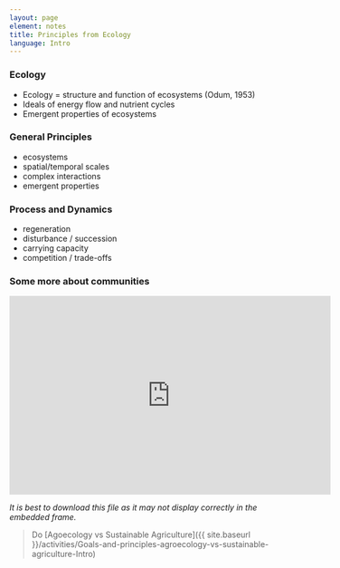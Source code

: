 ```yaml
---
layout: page
element: notes
title: Principles from Ecology
language: Intro
---
```


### Ecology

- Ecology = structure and function of ecosystems (Odum, 1953)
- Ideals of energy flow and nutrient cycles
- Emergent properties of ecosystems

### General Principles

- ecosystems
- spatial/temporal scales
- complex interactions
- emergent properties

### Process and Dynamics

- regeneration
- disturbance / succession
- carrying capacity
- competition / trade-offs

### Some more about communities

<iframe src="https://widgets.figshare.com/articles/6591074/embed?show_title=0" width="568" height="351" frameborder="0"></iframe>

*It is best to download this file as it may not display correctly in the embedded frame.*

> Do [Agoecology vs Sustainable Agriculture]({{ site.baseurl }}/activities/Goals-and-principles-agroecology-vs-sustainable-agriculture-Intro)